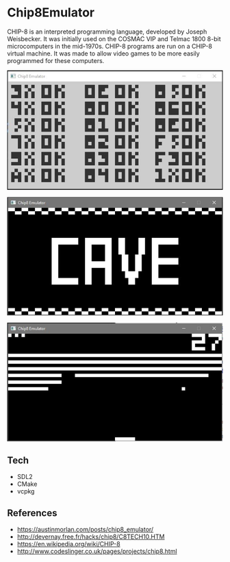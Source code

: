 # Chip8Emulator

CHIP-8 is an interpreted programming language, developed by Joseph Weisbecker. It was initially used on the COSMAC VIP and Telmac 1800 8-bit microcomputers in the mid-1970s. CHIP-8 programs are run on a CHIP-8 virtual machine. It was made to allow video games to be more easily programmed for these computers.

![Test](doc/test.JPG "Test")

![Cave](doc/cave.JPG "Cave")

![Breakout](doc/breakout.JPG "Breakout")

## Tech

- SDL2
- CMake
- vcpkg

## References
- https://austinmorlan.com/posts/chip8_emulator/
- http://devernay.free.fr/hacks/chip8/C8TECH10.HTM
- https://en.wikipedia.org/wiki/CHIP-8
- http://www.codeslinger.co.uk/pages/projects/chip8.html
